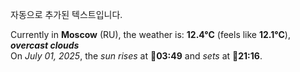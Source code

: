 
자동으로 추가된 텍스트입니다.

<!--START_SECTION:weather:moscow-->
Currently in **Moscow** (RU), the weather is: **12.4°C** (feels like **12.1°C**), ***overcast clouds***<br/>
On *July 01, 2025*, the *sun rises* at 🌅**03:49** and *sets* at 🌇**21:16**.
<!--END_SECTION:weather-->

